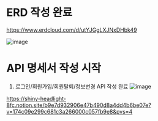 # ERD 작성 완료

https://www.erdcloud.com/d/utYJGgLXJNxDHbk49

![image](/uploads/26d4f1d81124a4260b9cee4c01972f1c/image.png)

# API 명세서 작성 시작

1. 로그인/회원가입/회원탈퇴/정보변경 API 작성 완료
   ![image](/uploads/c6c41149bbbb72bcacbf3e937b4e5d48/image.png)

https://shiny-headlight-8fc.notion.site/b9e7d932906e47b490d8a4dd4b6be07e?v=174c09e299c681c3a266000c057fb9e8&pvs=4
